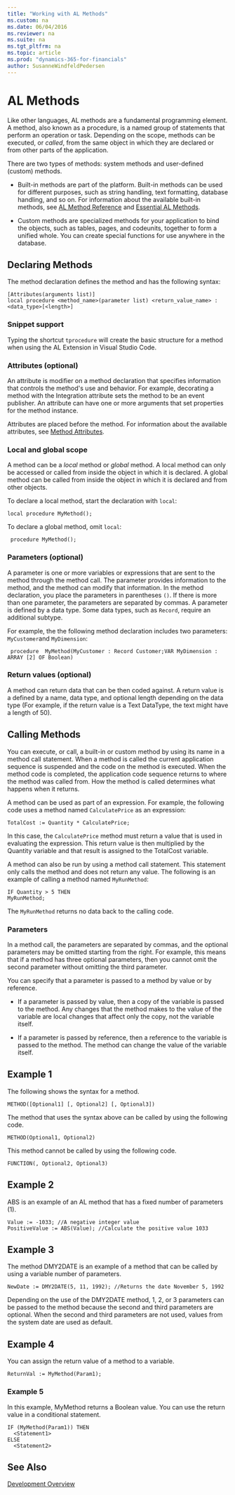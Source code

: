 ```yaml
---
title: "Working with AL Methods"
ms.custom: na
ms.date: 06/04/2016
ms.reviewer: na
ms.suite: na
ms.tgt_pltfrm: na
ms.topic: article
ms.prod: "dynamics-365-for-financials"
author: SusanneWindfeldPedersen
---
```

# AL Methods

Like other languages, AL methods are a fundamental programming element. A method, also known as a procedure, is a named group of statements that perform an operation or task. Depending on the scope, methods can be executed, or *called*, from the same object in which they are declared or from other parts of the application. 

There are two types of methods: system methods and user-defined (custom) methods.

- Built-in methods are part of the platform. Built-in methods can be used for different purposes, such as string handling, text formatting, database handling, and so on. For information about the available built-in methods, see [AL Method Reference](methods/devenv-al-method-reference.md) and [Essential AL Methods](devenv-essential-al-methods.md).

- Custom methods are specialized methods for your application to bind the objects, such as tables, pages, and codeunits, together to form a unified whole. You can create special functions for use anywhere in the database.

## Declaring Methods

The method declaration defines the method and has the following syntax:

```
[Attributes(arguments list)]
local procedure <method_name>(parameter list) <return_value_name> : <data_type>[<length>]
```

### Snippet support
Typing the shortcut ```tprocedure``` will create the basic structure for a method when using the AL Extension in Visual Studio Code.

### Attributes (optional)
An attribute is modifier on a method declaration that specifies information that controls the method's use and behavior. For example, decorating a method with the Integration attribute sets the method to be an event publisher. An attribute can have one or more arguments that set properties for the method instance.

Attributes are placed before the method. For information about the available attributes, see [Method Attributes](methods/devenv-method-attributes.md).

### Local and global scope
A method can be a *local* method or *global* method. A local method can only be accessed or called from inside the object in which it is declared. A global method can be called from inside the object in which it is declared and from other objects.

To declare a local method, start the declaration with `local`: 
```
local procedure MyMethod();
```
To declare a global method, omit `local`:

```
 procedure MyMethod();
```

### Parameters (optional)  
A parameter is one or more variables or expressions that are sent to the method through
the method call. The parameter provides information to the method, and the
method can modify that information. In the method declaration, you place the parameters in parentheses `()`. If there is more than one parameter, the parameters are
separated by commas. A parameter is defined by a data type. Some data types, such as `Record`, require an additional subtype.

For example, the the following method declaration includes two parameters: `MyCustomer`and `MyDimension`:
```
 procedure  MyMethod(MyCustomer : Record Customer;VAR MyDimension : ARRAY [2] OF Boolean)
```

### Return values (optional)

A method can return data that can be then coded against. A return value is a defined by a name, data type, and optional length depending on the data type (For example, if the return value is a Text DataType, the text might have a length of 50).

## <a name="CallMethod"></a>Calling Methods
You can execute, or call, a built-in or custom method by using its name in a method call statement. When a method is called the current application sequence is suspended and the code on the method is executed. When the method code is completed, the application code sequence returns to where the method was called from. How the method is called determines what happens when it returns.

A method can be used as part of an expression. For example, the following code uses a
method named `CalculatePrice` as an expression:
```
TotalCost := Quantity * CalculatePrice;
```
In this case, the `CalculatePrice` method must return a value that is used in evaluating the
expression. This return value is then multiplied by the Quantity variable and that
result is assigned to the TotalCost variable.

A method can also be run by using a method call statement. This statement
only calls the method and does not return any value. The following is an
example of calling a method named `MyRunMethod`:
```
IF Quantity > 5 THEN
MyRunMethod;
```
The `MyRunMethod` returns no data back to the calling code.

### <a name="Parameters"></a> Parameters  
In a method call, the parameters are separated by commas, and the optional parameters may be omitted starting from the right. For example, this means that if a method has three optional parameters, then you cannot omit the second parameter without omitting the third parameter.  
  
You can specify that a parameter is passed to a method by value or by reference.  
  
-   If a parameter is passed by value, then a copy of the variable is passed to the method. Any changes that the method makes to the value of the variable are local changes that affect only the copy, not the variable itself.  
  
-   If a parameter is passed by reference, then a reference to the variable is passed to the method. The method can change the value of the variable itself.  
  
<!--NAV For more information about how to specify that a parameter is passed by value or by reference, see [How to: Add a Method to a Codeunit](How-to--Add-a-Method-to-a-Codeunit.md).-->  
  
## Example 1  
 The following shows the syntax for a method.  
  
```  
METHOD([Optional1] [, Optional2] [, Optional3])  
```  
  
 The method that uses the syntax above can be called by using the following code.  
  
```  
METHOD(Optional1, Optional2)  
```  
  
 This method cannot be called by using the following code.  
  
```  
FUNCTION(, Optional2, Optional3)  
```  
  
## Example 2  
 ABS is an example of an AL method that has a fixed number of parameters \(1\).  
  
```  
Value := -1033; //A negative integer value  
PositiveValue := ABS(Value); //Calculate the positive value 1033  
```  
  
## Example 3  
 The method DMY2DATE is an example of a method that can be called by using a variable number of parameters.  
  
```  
NewDate := DMY2DATE(5, 11, 1992); //Returns the date November 5, 1992  
```  
  
 Depending on the use of the DMY2DATE method, 1, 2, or 3 parameters can be passed to the method because the second and third parameters are optional. When the second and third parameters are not used, values from the system date are used as default.  
  
## Example 4  
 You can assign the return value of a method to a variable.  
  
```  
ReturnVal := MyMethod(Param1);  
```  
  
### Example 5  
 In this example, MyMethod returns a Boolean value. You can use the return value in a conditional statement.  
  
```  
IF (MyMethod(Param1)) THEN  
  <Statement1>  
ELSE  
  <Statement2>  
```

## See Also
[Development Overview](devenv-dev-overview.md)  